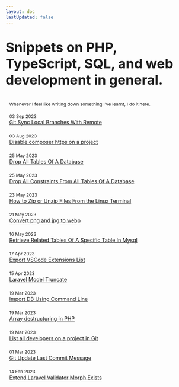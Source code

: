 ```yaml
---
layout: doc
lastUpdated: false
---
```


<style>
.article-list {
  margin: 15px 0px;
  padding: 15px 5px;
  border-radius: 15px;
  border: 1px var(--vp-c-text-2);
}

div.title-articles p {
  font-size: 2.25rem;
  line-height: normal;
  font-weight: bold;
  background: var(--vp-home-hero-name-background);
  -webkit-background-clip: text;
  background-clip: text;
  -webkit-text-fill-color: var(--vp-home-hero-name-color);
}

div.title-articles span {
  line-height: normal;
  font-weight: light;
  padding: 3px 10px;
  color: var(--vp-c-text-2) !important;
  font-size: 0.75rem;
}

.article-list.article-text-center,
.dark .article-list.article-text-center {
  display: grid;
  justify-content: start;
  text-decoration: none;
  padding: 3px 10px;
  transition: .3s;
}

a:hover {
  background: var(--vp-home-hero-name-background);
  -webkit-background-clip: text;
  background-clip: text;
  -webkit-text-fill-color: var(--vp-home-hero-name-color);
}

.article-list.article-text-center span {
  font-size: .75rem;
}

a.article-heading {
  color: var(--vp-c-text-1);
}
a.article-heading:hover {
  text-decoration: none;
}
</style>

<div class="title-articles">
  <p>Snippets on PHP, TypeScript, SQL, and web development in general.</p>
  <span>Whenever I feel like writing down something I've learnt, I do it here.</span>
</div>

<div class="article-list article-text-center">
  <span>03 Sep 2023</span>
  <a class="article-heading" href="/snippets/2023-09-03-git-sync-local-branches-with-remote">Git Sync Local Branches With Remote</a>
</div>

<div class="article-list article-text-center">
  <span>03 Aug 2023</span>
  <a class="article-heading" href="/snippets/2023-08-03-disable-composer-https-on-project">Disable composer https on a project</a>
</div>

<div class="article-list article-text-center">
  <span>25 May 2023</span>
  <a class="article-heading" href="/snippets/2023-05-25-drop-all-tables-of-a-database">Drop All Tables Of A Database</a>
</div>

<div class="article-list article-text-center">
  <span>25 May 2023</span>
  <a class="article-heading" href="/snippets/2023-05-25-drop-all-constraints-from-all-tables-of-a-database">Drop All Constraints From All Tables Of A Database</a>
</div>


<div class="article-list article-text-center">
  <span>23 May 2023</span>
  <a class="article-heading" href="/snippets/2023-05-23-how-to-zip-or-unzip-files-from-the-linux-terminal">How to Zip or Unzip Files From the Linux Terminal</a>
</div>

<div class="article-list article-text-center">
  <span>21 May 2023</span>
  <a class="article-heading" href="/snippets/2023-05-21-convert-png-and-jpg-to-webp">Convert png and jpg to webp</a>
</div>

<div class="article-list article-text-center">
  <span>16 May 2023</span>
  <a class="article-heading" href="/snippets/2023-05-16-retrieve-related-tables-of-a-specific-table-in-mysql">Retrieve Related Tables Of A Specific Table In Mysql</a>
</div>

<div class="article-list article-text-center">
  <span>17 Apr 2023</span>
  <a class="article-heading" href="/snippets/2023-04-17-export-vscode-extensions-list">Export VSCode Extensions List</a>
</div>

<div class="article-list article-text-center">
  <span>15 Apr 2023</span>
  <a class="article-heading" href="/snippets/2023-04-15-laravel-model-truncate">Laravel Model Truncate</a>
</div>

<div class="article-list article-text-center">
  <span>19 Mar 2023</span>
  <a class="article-heading" href="/snippets/2023-03-19-import-db-using-command-line">Import DB Using Command Line</a>
</div>

<div class="article-list article-text-center">
  <span>19 Mar 2023</span>
  <a class="article-heading" href="/snippets/2023-03-19-array-destructuring-in-php">Array destructuring in PHP</a>
</div>

<div class="article-list article-text-center">
  <span>19 Mar 2023</span>
  <a class="article-heading" href="/snippets/2023-03-19-git-developers-list">List all developers on a project in Git</a>
</div>

<div class="article-list article-text-center">
  <span>01 Mar 2023</span>
  <a class="article-heading" href="/snippets/2023-03-01-git-update-last-commit-message">Git Update Last Commit Message</a>
</div>

<div class="article-list article-text-center">
  <span>14 Feb 2023</span>
  <a class="article-heading" href="/snippets/2023-02-14-extend-laravel-validator-morph-exists">Extend Laravel Validator Morph Exists</a>
</div>
